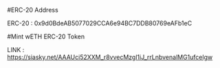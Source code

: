 
#ERC-20 Address

ERC-20 : 0x9d0BdeAB5077029CCA6e94BC7DDB80769eAFb1eC

#Mint wETH ERC-20 Token

LINK : https://siasky.net/AAAUci52XXM_r8vvecMzgl1iJ_rrLnbvenalMG1ufcelgw

